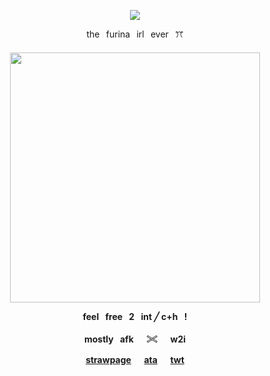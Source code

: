 <p align="center"
  
![](https://komarev.com/ghpvc/?username=mymsuns&color=4E68BA&label=✦&abbreviated=true)

<p align="center">
  the⠀furina⠀irl⠀ever⠀ꔫ
  <h4 align="center">
  <img src="https://github.com/user-attachments/assets/d95e9d75-d6a3-4400-ae3d-d2372a4dd857"width="400" length="400"/>
</p>
<p align="center"> feel⠀free⠀2⠀int ‎╱ ‎c+h⠀!</p>
<p align="center"> mostly⠀afk⠀⠀𓏵⠀⠀w2i </p>

<p align="center"
  
[strawpage](https://suamym.straw.page)⠀⠀[ata](https://mymsuns.atabook.org)⠀⠀[twt](https://x.com/mymsuns)

</p>
<br>

